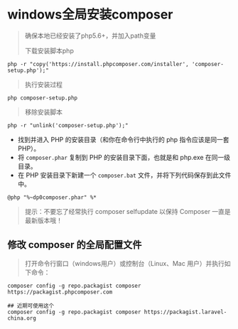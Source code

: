 # windows全局安装composer

> 确保本地已经安装了php5.6+，并加入path变量
>
> 下载安装脚本php

```shell
php -r "copy('https://install.phpcomposer.com/installer', 'composer-setup.php');"
```

> 执行安装过程

```shell
php composer-setup.php
```

> 移除安装脚本

```shell
php -r "unlink('composer-setup.php');"
```

-   找到并进入 PHP 的安装目录（和你在命令行中执行的 php 指令应该是同一套 PHP）。
-   将 `composer.phar` 复制到 PHP 的安装目录下面，也就是和 php.exe 在同一级目录。
-   在 PHP 安装目录下新建一个 `composer.bat` 文件，并将下列代码保存到此文件中。

```shell
@php "%~dp0composer.phar" %*
```

> 提示：不要忘了经常执行 composer selfupdate 以保持 Composer 一直是最新版本哦！

## 修改 composer 的全局配置文件

> 打开命令行窗口（windows用户）或控制台（Linux、Mac 用户）并执行如下命令：

```shell
composer config -g repo.packagist composer https://packagist.phpcomposer.com

## 近期可使用这个
composer config -g repo.packagist composer https://packagist.laravel-china.org
```
